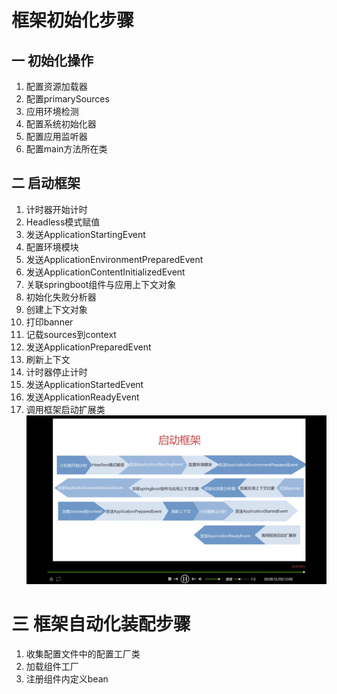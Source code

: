 # 框架初始化步骤
## 一 初始化操作
1. 配置资源加载器
2. 配置primarySources
3. 应用环境检测
4. 配置系统初始化器
5. 配置应用监听器
6. 配置main方法所在类

## 二 启动框架
1. 计时器开始计时
2. Headless模式赋值
3. 发送ApplicationStartingEvent
4. 配置环境模块
5. 发送ApplicationEnvironmentPreparedEvent
6. 发送ApplicationContentInitializedEvent
7. 关联springboot组件与应用上下文对象
8. 初始化失败分析器
9. 创建上下文对象
10. 打印banner
11. 记载sources到context
12. 发送ApplicationPreparedEvent
13. 刷新上下文
14. 计时器停止计时
15. 发送ApplicationStartedEvent
16. 发送ApplicationReadyEvent
17. 调用框架启动扩展类
![img.png](img.png)
    
# 三 框架自动化装配步骤
1. 收集配置文件中的配置工厂类
2. 加载组件工厂
3. 注册组件内定义bean
